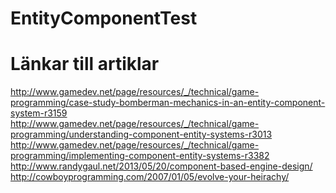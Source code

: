 EntityComponentTest
===================

Länkar till artiklar
====================

http://www.gamedev.net/page/resources/_/technical/game-programming/case-study-bomberman-mechanics-in-an-entity-component-system-r3159 <br>
http://www.gamedev.net/page/resources/_/technical/game-programming/understanding-component-entity-systems-r3013 <br>
http://www.gamedev.net/page/resources/_/technical/game-programming/implementing-component-entity-systems-r3382 <br>
http://www.randygaul.net/2013/05/20/component-based-engine-design/ <br>
http://cowboyprogramming.com/2007/01/05/evolve-your-heirachy/
